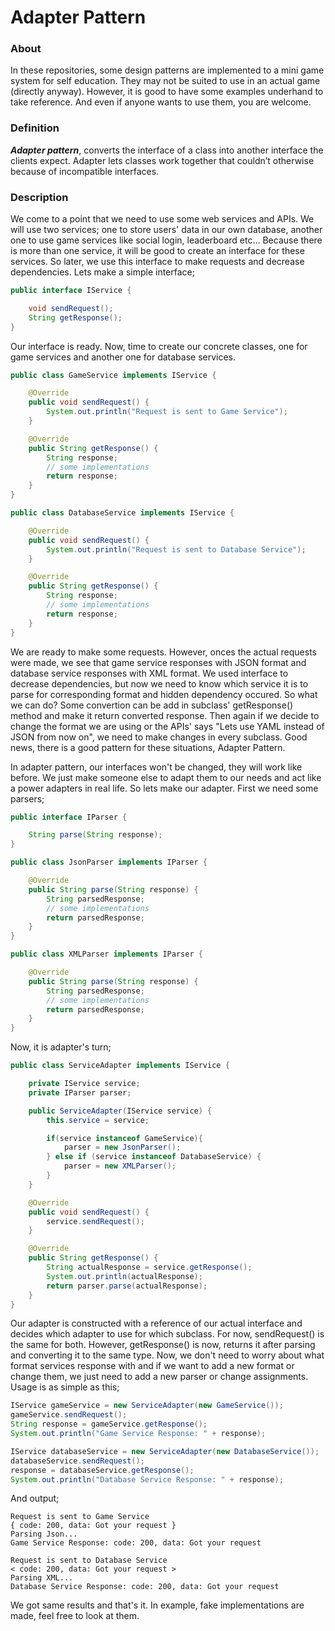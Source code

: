 # Adapter Pattern

### About
In these repositories, some design patterns are implemented to a mini game system for self education. They may not be suited to use in an actual game (directly anyway). However, it is good to have some examples underhand to take reference. And even if anyone wants to use them, you are welcome.

### Definition
**_Adapter pattern_**, converts the interface of a class into another interface the clients expect. Adapter lets classes work together that couldn’t otherwise because of incompatible interfaces.

### Description
We come to a point that we need to use some web services and APIs. We will use two services; one to store users' data in our own database, another one to use game services like social login, leaderboard etc... Because there is more than one service, it will be good to create an interface for these services. So later, we use this interface to make requests and decrease dependencies. Lets make a simple interface;

```java
public interface IService {

    void sendRequest();
    String getResponse();
}
```

Our interface is ready. Now, time to create our concrete classes, one for game services and another one for database services.

```java
public class GameService implements IService {

    @Override
    public void sendRequest() {
        System.out.println("Request is sent to Game Service");
    }

    @Override
    public String getResponse() {
        String response;
        // some implementations
        return response;
    }
}
```
```java
public class DatabaseService implements IService {

    @Override
    public void sendRequest() {
        System.out.println("Request is sent to Database Service");
    }

    @Override
    public String getResponse() {
        String response;
        // some implementations
        return response;
    }
}
```

We are ready to make some requests. However, onces the actual requests were made, we see that game service responses with JSON format and database service responses with XML format. We used interface to decrease dependencies, but now we need to know which service it is to parse for corresponding format and hidden dependency occured. So what we can do? Some convertion can be add in subclass' getResponse() method and make it return converted response. Then again if we decide to change the format we are using or the APIs' says "Lets use YAML instead of JSON from now on", we need to make changes in every subclass. Good news, there is a good pattern for these situations, Adapter Pattern. 

In adapter pattern, our interfaces won't be changed, they will work like before. We just make someone else to adapt them to our needs and act like a power adapters in real life. So lets make our adapter. First we need some parsers;

```java
public interface IParser {

    String parse(String response);
}
```
```java
public class JsonParser implements IParser {

    @Override
    public String parse(String response) {
        String parsedResponse;
        // some implementations
        return parsedResponse;
    }
}
```
```java
public class XMLParser implements IParser {

    @Override
    public String parse(String response) {
        String parsedResponse;
        // some implementations
        return parsedResponse;
    }
}
```
Now, it is adapter's turn;

```java
public class ServiceAdapter implements IService {

    private IService service;
    private IParser parser;

    public ServiceAdapter(IService service) {
        this.service = service;

        if(service instanceof GameService){
            parser = new JsonParser();
        } else if (service instanceof DatabaseService) {
            parser = new XMLParser();
        }
    }

    @Override
    public void sendRequest() {
        service.sendRequest();
    }

    @Override
    public String getResponse() {
        String actualResponse = service.getResponse();
        System.out.println(actualResponse);
        return parser.parse(actualResponse);
    }
}
```

Our adapter is constructed with a reference of our actual interface and decides which adapter to use for which subclass. For now, sendRequest() is the same for both. However, getResponse() is now, returns it after parsing and converting it to the same type. Now, we don't need to worry about what format services response with and if we want to add a new format or change them, we just need to add a new parser or change assignments. Usage is as simple as this;

```java
IService gameService = new ServiceAdapter(new GameService());
gameService.sendRequest();
String response = gameService.getResponse();
System.out.println("Game Service Response: " + response);

IService databaseService = new ServiceAdapter(new DatabaseService());
databaseService.sendRequest();
response = databaseService.getResponse();
System.out.println("Database Service Response: " + response);
```

And output;
```
Request is sent to Game Service
{ code: 200, data: Got your request }
Parsing Json...
Game Service Response: code: 200, data: Got your request

Request is sent to Database Service
< code: 200, data: Got your request >
Parsing XML...
Database Service Response: code: 200, data: Got your request
```
We got same results and that's it. In example, fake implementations are made, feel free to look at them.
